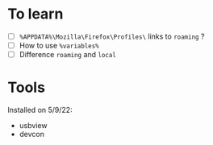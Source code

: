 # To learn
- [ ] `%APPDATA%\Mozilla\Firefox\Profiles\` links to `roaming` ?
- [ ] How to use `%variables%`
- [ ] Difference `roaming` and `local`

# Tools
Installed on 5/9/22:
- usbview
- devcon